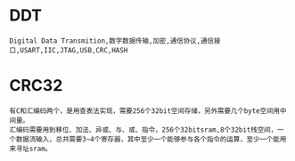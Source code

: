 DDT
===
    Digital Data Transmition,数字数据传输,加密,通信协议,通信接口,USART,IIC,JTAG,USB,CRC,HASH


CRC32
=====
    有C和汇编码两个，是用查表法实现，需要256个32bit空间存储，另外需要几个byte空间用中间量。
    汇编码需要用到移位、加法、异或、与、或、指令，256个32bitsram,8个32bit栈空间，一个数据流输入，总共需要3~4个寄存器，其中至少一个能够参与各个指令的运算，至少一个能用来寻址sram。
